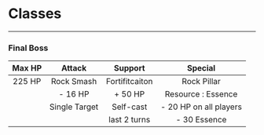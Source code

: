 # Classes 
-----
### Final Boss   

| Max HP  | Attack        | Support        | Special                |
| :-----: | :------:      | :----------:   | :--------------------: |   
| 225 HP  | Rock Smash    | Fortifitcaiton | Rock Pillar            |
|         | - 16 HP       | + 50 HP        | Resource : Essence     |
|         | Single Target | Self-cast      | - 20 HP on all players |
|         |               | last 2 turns   | - 30 Essence           |

